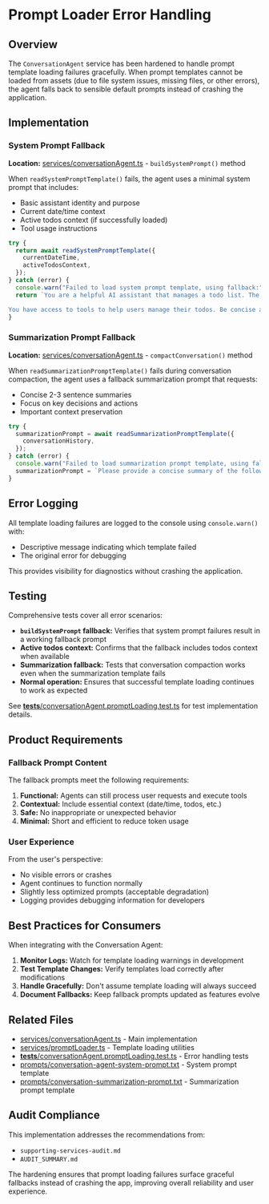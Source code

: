 # Prompt Loader Error Handling

## Overview

The `ConversationAgent` service has been hardened to handle prompt template loading failures gracefully. When prompt templates cannot be loaded from assets (due to file system issues, missing files, or other errors), the agent falls back to sensible default prompts instead of crashing the application.

## Implementation

### System Prompt Fallback

**Location:** [services/conversationAgent.ts](../services/conversationAgent.ts) - `buildSystemPrompt()` method

When `readSystemPromptTemplate()` fails, the agent uses a minimal system prompt that includes:
- Basic assistant identity and purpose
- Current date/time context
- Active todos context (if successfully loaded)
- Tool usage instructions

```typescript
try {
  return await readSystemPromptTemplate({
    currentDateTime,
    activeTodosContext,
  });
} catch (error) {
  console.warn("Failed to load system prompt template, using fallback:", error);
  return `You are a helpful AI assistant that manages a todo list. The current date and time is: ${currentDateTime}.${activeTodosContext}

You have access to tools to help users manage their todos. Be concise and helpful.`;
}
```

### Summarization Prompt Fallback

**Location:** [services/conversationAgent.ts](../services/conversationAgent.ts) - `compactConversation()` method

When `readSummarizationPromptTemplate()` fails during conversation compaction, the agent uses a fallback summarization prompt that requests:
- Concise 2-3 sentence summaries
- Focus on key decisions and actions
- Important context preservation

```typescript
try {
  summarizationPrompt = await readSummarizationPromptTemplate({
    conversationHistory,
  });
} catch (error) {
  console.warn("Failed to load summarization prompt template, using fallback:", error);
  summarizationPrompt = `Please provide a concise summary of the following conversation history in 2-3 sentences, focusing on key decisions, actions taken, and important context:\n\n${conversationHistory}`;
}
```

## Error Logging

All template loading failures are logged to the console using `console.warn()` with:
- Descriptive message indicating which template failed
- The original error for debugging

This provides visibility for diagnostics without crashing the application.

## Testing

Comprehensive tests cover all error scenarios:

- **`buildSystemPrompt` fallback:** Verifies that system prompt failures result in a working fallback prompt
- **Active todos context:** Confirms that the fallback includes todos context when available
- **Summarization fallback:** Tests that conversation compaction works even when the summarization template fails
- **Normal operation:** Ensures that successful template loading continues to work as expected

See [__tests__/conversationAgent.promptLoading.test.ts](../__tests__/conversationAgent.promptLoading.test.ts) for test implementation details.

## Product Requirements

### Fallback Prompt Content

The fallback prompts meet the following requirements:

1. **Functional:** Agents can still process user requests and execute tools
2. **Contextual:** Include essential context (date/time, todos, etc.)
3. **Safe:** No inappropriate or unexpected behavior
4. **Minimal:** Short and efficient to reduce token usage

### User Experience

From the user's perspective:
- No visible errors or crashes
- Agent continues to function normally
- Slightly less optimized prompts (acceptable degradation)
- Logging provides debugging information for developers

## Best Practices for Consumers

When integrating with the Conversation Agent:

1. **Monitor Logs:** Watch for template loading warnings in development
2. **Test Template Changes:** Verify templates load correctly after modifications
3. **Handle Gracefully:** Don't assume template loading will always succeed
4. **Document Fallbacks:** Keep fallback prompts updated as features evolve

## Related Files

- [services/conversationAgent.ts](../services/conversationAgent.ts) - Main implementation
- [services/promptLoader.ts](../services/promptLoader.ts) - Template loading utilities
- [__tests__/conversationAgent.promptLoading.test.ts](../__tests__/conversationAgent.promptLoading.test.ts) - Error handling tests
- [prompts/conversation-agent-system-prompt.txt](../prompts/conversation-agent-system-prompt.txt) - System prompt template
- [prompts/conversation-summarization-prompt.txt](../prompts/conversation-summarization-prompt.txt) - Summarization prompt template

## Audit Compliance

This implementation addresses the recommendations from:
- `supporting-services-audit.md`
- `AUDIT_SUMMARY.md`

The hardening ensures that prompt loading failures surface graceful fallbacks instead of crashing the app, improving overall reliability and user experience.
